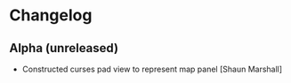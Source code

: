 Changelog
=========


Alpha (unreleased)
------------------

- Constructed curses pad view to represent map panel
  [Shaun Marshall]
